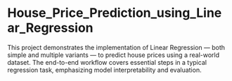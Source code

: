 # House_Price_Prediction_using_Linear_Regression
This project demonstrates the implementation of Linear Regression — both simple and multiple variants — to predict house prices using a real-world dataset. The end-to-end workflow covers essential steps in a typical regression task, emphasizing model interpretability and evaluation.
